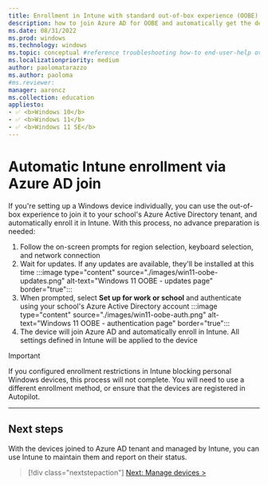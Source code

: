 ```yaml
---
title: Enrollment in Intune with standard out-of-box experience (OOBE)
description: how to join Azure AD for OOBE and automatically get the device enrolled in Intune
ms.date: 08/31/2022
ms.prod: windows
ms.technology: windows
ms.topic: conceptual #reference troubleshooting how-to end-user-help overview (more in contrib guide)
ms.localizationpriority: medium
author: paolomatarazzo
ms.author: paoloma
#ms.reviewer: 
manager: aaroncz
ms.collection: education
appliesto:
- ✅ <b>Windows 10</b>
- ✅ <b>Windows 11</b>
- ✅ <b>Windows 11 SE</b>
---
```

# Automatic Intune enrollment via Azure AD join

If you're setting up a Windows device individually, you can use the out-of-box experience to join it to your school's Azure Active Directory tenant, and automatically enroll it in Intune.
With this process, no advance preparation is needed:

1. Follow the on-screen prompts for region selection, keyboard selection, and network connection
1. Wait for updates. If any updates are available, they'll be installed at this time
  :::image type="content" source="./images/win11-oobe-updates.png" alt-text="Windows 11 OOBE - updates page" border="true":::
1. When prompted, select **Set up for work or school** and authenticate using your school's Azure Active Directory account
  :::image type="content" source="./images/win11-oobe-auth.png" alt-text="Windows 11 OOBE - authentication page" border="true":::
1. The device will join Azure AD and automatically enroll in Intune. All settings defined in Intune will be applied to the device

> [!IMPORTANT]
> If you configured enrollment restrictions in Intune blocking personal Windows devices, this process will not complete. You will need to use a different enrollment method, or ensure that the devices are registered in Autopilot.
________________________________________________________
## Next steps

With the devices joined to Azure AD tenant and managed by Intune, you can use Intune to maintain them and report on their status.

> [!div class="nextstepaction"]
> [Next: Manage devices >](manage-overview.md)